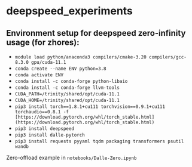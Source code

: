 # deepspeed_experiments

## Environment setup for deepspeed zero-infinity usage (for zhores):
- ```module load python/anaconda3 compilers/cmake-3.20 compilers/gcc-8.3.0 gpu/cuda-11.1```
- ```conda create --name ENV python=3.8```
- ```conda activate ENV```
- ```conda install -c conda-forge python-libaio```
- ```conda install -c conda-forge llvm-tools```
- ```CUDA_PATH=/trinity/shared/opt/cuda-11.1```
- ```CUDA_HOME=/trinity/shared/opt/cuda-11.1```
- ```pip3 install torch==1.8.1+cu111 torchvision==0.9.1+cu111 torchaudio==0.8.1 -f [https://download.pytorch.org/whl/torch_stable.html](https://download.pytorch.org/whl/torch_stable.html)```
- ```pip3 install deepspeed```
- ```pip3 install dalle-pytorch```
- ```pip3 install requests pyyaml tqdm packaging transformers psutil wandb```

Zero-offload example in ```notebooks/Dalle-Zero.ipynb```
